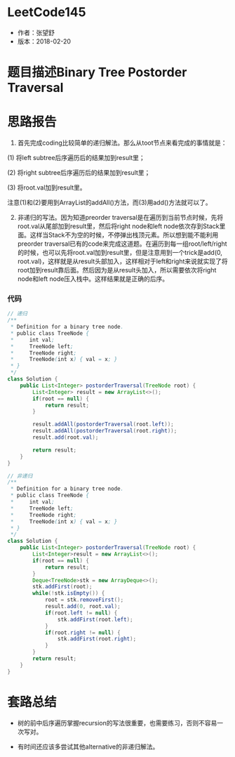 # LeetCode145
* 作者：张望舒
* 版本：2018-02-20

# 题目描述Binary Tree Postorder Traversal


# 思路报告
1. 首先完成coding比较简单的递归解法。那么从toot节点来看完成的事情就是：

  (1) 将left subtree后序遍历后的结果加到result里；

  (2) 将right subtree后序遍历后的结果加到result里；

  (3) 将root.val加到result里。

  注意(1)和(2)要用到ArrayList的addAll()方法，而(3)用add()方法就可以了。

2. 非递归的写法。因为知道preorder traversal是在遍历到当前节点时候，先将root.val从尾部加到result里，然后将right node和left node依次存到Stack里面。这样当Stack不为空的时候，不停弹出栈顶元素。所以想到能不能利用preorder traversal已有的code来完成这道题。在遍历到每一组root/left/right的时候，也可以先将root.val加到result里，但是注意用到一个trick是add(0, root.val)，这样就是从result头部加入，这样相对于left和right来说就实现了将root加到result靠后面。然后因为是从result头加入，所以需要依次将right node和left node压入栈中。这样结果就是正确的后序。

### 代码

```Java
// 递归
/**
 * Definition for a binary tree node.
 * public class TreeNode {
 *     int val;
 *     TreeNode left;
 *     TreeNode right;
 *     TreeNode(int x) { val = x; }
 * }
 */
class Solution {
    public List<Integer> postorderTraversal(TreeNode root) {
        List<Integer> result = new ArrayList<>();
        if(root == null) {
            return result;
        }

        result.addAll(postorderTraversal(root.left));
        result.addAll(postorderTraversal(root.right));
        result.add(root.val);

        return result;
    }
}
```

```Java
// 非递归
/**
 * Definition for a binary tree node.
 * public class TreeNode {
 *     int val;
 *     TreeNode left;
 *     TreeNode right;
 *     TreeNode(int x) { val = x; }
 * }
 */
class Solution {
    public List<Integer> postorderTraversal(TreeNode root) {
        List<Integer>result = new ArrayList<>();
        if(root == null) {
            return result;
        }
        Deque<TreeNode>stk = new ArrayDeque<>();
        stk.addFirst(root);
        while(!stk.isEmpty()) {
            root = stk.removeFirst();
            result.add(0, root.val);
            if(root.left != null) {
                stk.addFirst(root.left);
            }
            if(root.right != null) {
                stk.addFirst(root.right);
            }
        }
        return result;
    }
}
```


# 套路总结

* 树的前中后序遍历掌握recursion的写法很重要，也需要练习，否则不容易一次写对。

* 有时间还应该多尝试其他alternative的非递归解法。
